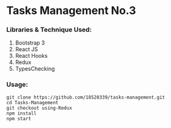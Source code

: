 # Tasks Management No.3

### Libraries & Technique Used:

1. Bootstrap 3
2. React JS
3. React Hooks
4. Redux
5. TypesChecking

### Usage:

```
git clone https://github.com/18520339/tasks-management.git
cd Tasks-Management
git checkout using-Redux
npm install
npm start
```
